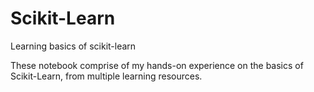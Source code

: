 # Scikit-Learn
Learning basics of scikit-learn

These notebook comprise of my hands-on experience on the basics of Scikit-Learn, from multiple learning resources.
